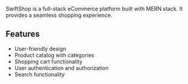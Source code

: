SwiftShop is a full-stack eCommerce platform built with MERN stack.
It provides a seamless shopping experience.

## Features

- User-friendly design
- Product catalog with categories
- Shopping cart functionality
- User authentication and authorization
- Search functionality

